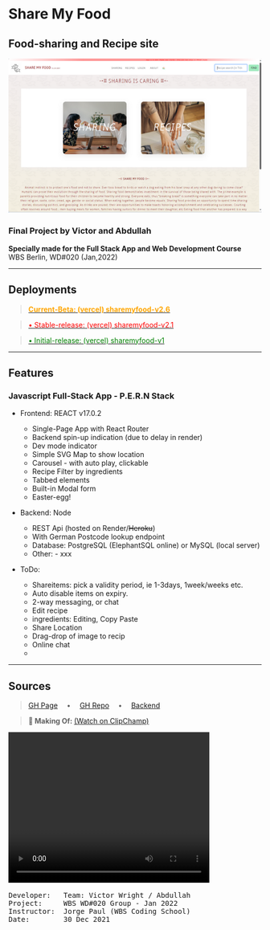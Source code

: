 # Share My Food

## Food-sharing and Recipe site

[<img src="https://raw.githubusercontent.com/vrw-GH/assets/main/repo-media/share-my-food/Screenshot.png" alt="screenshot" title="click to visit site">](https://sharemyfood.vercel.app)

### Final Project by Victor and Abdullah

<b>Specially made for the Full Stack App and Web Development Course</b>
<br />
WBS Berlin, WD#020 (Jan,2022)

---

## Deployments

> [<b style="color: orange">Current-Beta: (vercel) sharemyfood-v2.6</b>](https://sharemyfood-prerelease.vercel.app "click to visit")

> [<span style="color: red">• Stable-release: (vercel) sharemyfood-v2.1</span>](https://sharemyfood.vercel.app "click to visit")

> [<span style="color: green">• Initial-release: (vercel) sharemyfood-v1</span>](https://vrwgh-finalprojectwd020.netlify.app "click to visit")

---

## Features

### Javascript Full-Stack App - P.E.R.N Stack

- Frontend: REACT v17.0.2
  - Single-Page App with React Router
  - Backend spin-up indication (due to delay in render)
  - Dev mode indicator
  - Simple SVG Map to show location
  - Carousel - with auto play, clickable
  - Recipe Filter by ingredients
  - Tabbed elements
  - Built-in Modal form  
  - Easter-egg!

- Backend: Node
  - REST Api (hosted on Render/~~Heroku~~)
  - With German Postcode lookup endpoint
  - Database: PostgreSQL (ElephantSQL online) or MySQL (local server)
  - Other: - xxx 

- ToDo:
  - Shareitems: pick a validity period, ie 1-3days, 1week/weeks etc.
  - Auto disable items on expiry.
  - 2-way messaging, or chat
  - Edit recipe
  - ingredients: Editing, Copy Paste
  - Share Location
  - Drag-drop of image to recip
  - Online chat
  - <object data="https://raw.githubusercontent.com/vrw-GH/final-project-wd020/main/project-basics/app-features.txt" width="100%" height="auto" style="margin: 0"></object>

---

## Sources

> [GH Page](https://vrw-gh.github.io/final-project-wd020) &emsp;•&emsp; [GH Repo](https://github.com/vrw-GH/final-project-wd020) &emsp;•&emsp; [Backend](https://vrw-gh.github.io/sharemyfood-backend)

> <strong>🎥 Making Of: </strong><a href="https://clipchamp.com/watch/mT0F1UjGS6m?utm_source=embed&utm_medium=embed&utm_campaign=watch" target="_blank">(Watch on ClipChamp)</a><br />
  <video width="400" height="300" controls>
  <source src="https://raw.githubusercontent.com/vrw-GH/final-project-wd020/main/project-basics/SMF-Presentation.mp4" type="video/mp4">
</video>

<pre>
Developer:   Team: Victor Wright / Abdullah
Project:     WBS WD#020 Group - Jan 2022
Instructor:  Jorge Paul (WBS Coding School)
Date:        30 Dec 2021
</pre>

